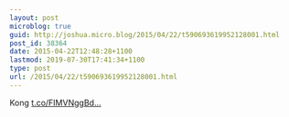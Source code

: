 ```yaml
---
layout: post
microblog: true
guid: http://joshua.micro.blog/2015/04/22/t590693619952128001.html
post_id: 38364
date: 2015-04-22T12:48:28+1100
lastmod: 2019-07-30T17:41:34+1100
type: post
url: /2015/04/22/t590693619952128001.html
---
```

Kong [t.co/FIMVNggBd...](http://t.co/FIMVNggBdm)
